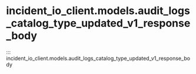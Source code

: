 # incident_io_client.models.audit_logs_catalog_type_updated_v1_response_body

::: incident_io_client.models.audit_logs_catalog_type_updated_v1_response_body